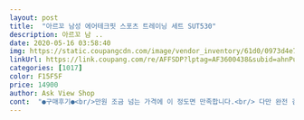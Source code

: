 ```yaml
---
layout: post 
title:  "아르꼬 남성 에어테크핏 스포츠 트레이닝 세트 SUT530" 
description: 아르꼬 남 ..
date: 2020-05-16 03:58:40 
img: https://static.coupangcdn.com/image/vendor_inventory/61d0/0973d4e79f2c347ba8a57dce067c97fd22a6981067a9616861d71b8f14ff.jpg 
linkUrl: https://link.coupang.com/re/AFFSDP?lptag=AF3600438&subid=ahnPublicAsk&pageKey=1492354939&itemId=2561883491&vendorItemId=70554353001&traceid=V0-113-14f4a36afc318530 
categories: [1017] 
color: F15F5F 
price: 14900 
author: Ask View Shop 
cont:  "●구매후기●<br/>만원 조금 넘는 가격에 이 정도면 만족합니다.<br/> 다만 완전 검은색이 아닌게 아쉽네여.<br/><br/>바로 세탁기에 넣어서 돌렸더니 티셔츠 밑단이 다 터져버렸네요.<br/>ㅠ<br/>사이즈도 넉넉하고  천재질도  괜찮네요<br/>우선 입었을때는  편안했어요<br/>제가 105입는데 넉넉하네요<br/>만원 조금 넘는 가격에 이 정도면 만족합니다.<br/> 다만 완전 검은색이 아닌게 아쉽네여.<br/><br/>바로 세탁기에 넣어서 돌렸더니 티셔츠 밑단이 다 터져버렸네요.<br/>ㅠ<br/>사이즈도 넉넉하고  천재질도  괜찮네요<br/>우선 입었을때는  편안했어요<br/>제가 105입는데 넉넉하네요<br/>" 
---
```

